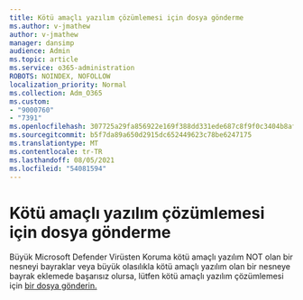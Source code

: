 ```yaml
---
title: Kötü amaçlı yazılım çözümlemesi için dosya gönderme
ms.author: v-jmathew
author: v-jmathew
manager: dansimp
audience: Admin
ms.topic: article
ms.service: o365-administration
ROBOTS: NOINDEX, NOFOLLOW
localization_priority: Normal
ms.collection: Adm_O365
ms.custom:
- "9000760"
- "7391"
ms.openlocfilehash: 307725a29fa856922e169f388dd331ede687c8f9f0c3404b8af221a7a49d68b3
ms.sourcegitcommit: b5f7da89a650d2915dc652449623c78be6247175
ms.translationtype: MT
ms.contentlocale: tr-TR
ms.lasthandoff: 08/05/2021
ms.locfileid: "54081594"
---
```

# <a name="submit-a-file-for-malware-analysis"></a>Kötü amaçlı yazılım çözümlemesi için dosya gönderme

Büyük Microsoft Defender Virüsten Koruma kötü amaçlı yazılım NOT olan bir nesneyi bayraklar veya büyük olasılıkla kötü amaçlı yazılım olan bir nesneye bayrak eklemede başarısız olursa, lütfen kötü amaçlı yazılım çözümlemesi için [bir dosya gönderin.](https://go.microsoft.com/fwlink/?linkid=2144963)
